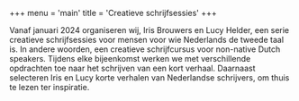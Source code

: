 +++
menu = 'main'
title = 'Creatieve schrijfsessies'
+++

Vanaf januari 2024 organiseren wij, Iris Brouwers en Lucy Helder, een serie creatieve schrijfsessies voor mensen voor wie Nederlands de tweede taal is. In andere woorden, een creatieve schrijfcursus voor non-native Dutch speakers. Tijdens elke bijeenkomst werken we met verschillende opdrachten toe naar het schrijven van een kort verhaal. Daarnaast selecteren Iris en Lucy korte verhalen van Nederlandse schrijvers, om thuis te lezen ter inspiratie. 
